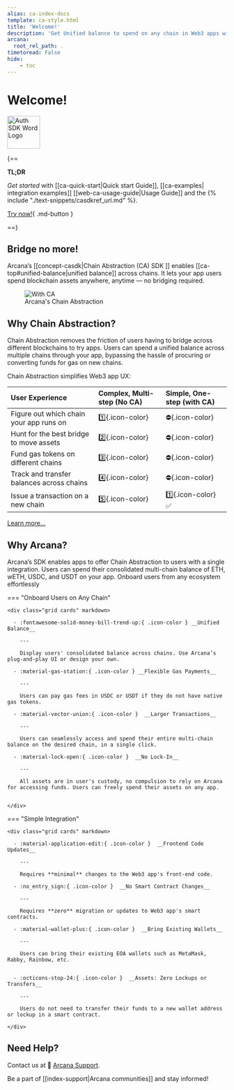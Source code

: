 ```yaml
---
alias: ca-index-docs
template: ca-style.html
title: 'Welcome!'
description: 'Get Unified balance to spend on any chain in Web3 apps with Arcana Network Chain Abstraction.'
arcana:
  root_rel_path: .
timetoread: False
hide: 
    - toc
---
```


# Welcome!

<div>
    <img style="height: 75px" src="{{config.extra.arcana.img_dir}}/CA_Wordmark.{{config.extra.arcana.img_png}}" alt="Auth SDK Word Logo"></img>
</div>

{==

**TL;DR**

*Get started* with [[ca-quick-start|Quick start Guide]], [[ca-examples| integration examples]] [[web-ca-usage-guide|Usage Guide]] and the {% include "./text-snippets/casdkref_url.md" %}.

[Try now!](https://codesandbox.io/p/github/arcana-network/ca-sdk-example){ .md-button } 

==}

## Bridge no more!

Arcana’s [[concept-casdk|Chain Abstraction (CA) SDK ]] enables [[ca-top#unified-balance|unified balance]] across chains. It lets your app users spend blockchain assets anywhere, anytime — no bridging required.

<figure markdown="span">
  <img alt="With CA" src="{{config.extra.arcana.img_dir}}/an_ca_landing.{{config.extra.arcana.img_png}}" class="an_screenshots width_85pc"/>
  <figcaption>Arcana's Chain Abstraction</figcaption>
</figure>

## Why Chain Abstraction?

Chain Abstraction removes the friction of users having to bridge across different blockchains to try apps. Users can spend a unified balance across multiple chains through your app, bypassing the hassle of procuring or converting funds for gas on new chains.

Chain Abstraction simplifies Web3 app UX:

| User Experience      |  Complex, Multi-step (No CA)    |  Simple, One-step (with CA) |
| :---------- | :----------------------------------- | :-----------------------|
| Figure out which chain your app runs on       | :one:{.icon-color}  | :no_entry:{.icon-color} |
| Hunt for the best bridge to move assets     | :two:{.icon-color}  | :no_entry:{.icon-color} |
| Fund gas tokens on different chains   | :three:{.icon-color}  | :no_entry:{.icon-color} |
| Track and transfer balances across chains   | :four:{.icon-color}  | :no_entry:{.icon-color} |
| Issue a transaction on a new chain  | :five:{.icon-color} | :one:{.icon-color} :white_check_mark:|

[Learn more...](https://blog.arcana.network/)

## Why Arcana?

Arcana’s SDK enables apps to offer Chain Abstraction to users with a single integration. Users can spend their consolidated multi-chain balance of ETH, wETH, USDC, and USDT on your app. Onboard users from any ecosystem effortlessly

=== "Onboard Users on Any Chain"

    <div class="grid cards" markdown>

      - :fontawesome-solid-money-bill-trend-up:{ .icon-color } __Unified Balance__

        ---

        Display users' consolidated balance across chains. Use Arcana’s plug-and-play UI or design your own.

      - :material-gas-station:{ .icon-color } __Flexible Gas Payments__

        ---

        Users can pay gas fees in USDC or USDT if they do not have native gas tokens.

      - :material-vector-union:{ .icon-color }  __Larger Transactions__

        ---

        Users can seamlessly access and spend their entire multi-chain balance on the desired chain, in a single click.
        
      - :material-lock-open:{ .icon-color }  __No Lock-In__

        ---

        All assets are in user's custody, no compulsion to rely on Arcana for accessing funds. Users can freely spend their assets on any app.
             

    </div>


=== "Simple Integration"

    <div class="grid cards" markdown>

      - :material-application-edit:{ .icon-color }  __Frontend Code Updates__

        ---

        Requires **minimal** changes to the Web3 app's front-end code.

      - :no_entry_sign:{ .icon-color }  __No Smart Contract Changes__
      
        ---
        
        Requires **zero** migration or updates to Web3 app's smart contracts.

      - :material-wallet-plus:{ .icon-color }  __Bring Existing Wallets__
       
        ---
         
        Users can bring their existing EOA wallets such as MetaMask, Rabby, Rainbow, etc.

       
      - :octicons-stop-24:{ .icon-color }  __Assets: Zero Lockups or Transfers__ 
      
        ---
        
        Users do not need to transfer their funds to a new wallet address or lockup in a smart contract.

    </div>

## Need Help?

Contact us at 📨 [Arcana Support](mailto:support@arcana.network). 

Be a part of [[index-support|Arcana communities]] and stay informed!
